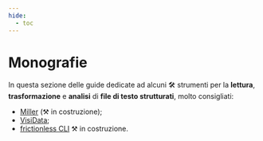 ```yaml
---
hide:
  - toc
---
```


# Monografie

In questa sezione delle guide dedicate ad alcuni :hammer_and_wrench: strumenti per la **lettura**, **trasformazione** e **analisi** di **file di testo strutturati**, molto consigliati:

- [Miller](miller/index.md) (⚒️ in costruzione);
- [VisiData](https://ondata.github.io/guidaVisiData/);
- [frictionless CLI](frictionless/index.md) ⚒️ in costruzione.
